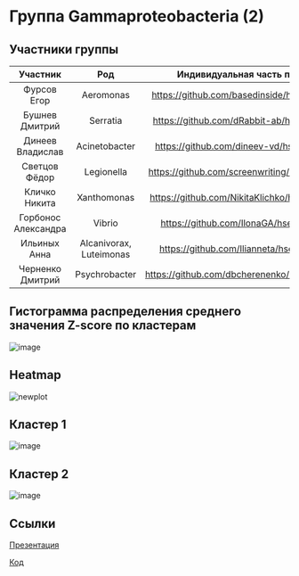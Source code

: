 # Группа Gammaproteobacteria (2)

## Участники группы

| Участник | Род | Индивидуальная часть проекта |
|:----------------:|:---------:|:----------------:|
| Фурсов Егор | Aeromonas | https://github.com/basedinside/hse22_project |
| Бушнев Дмитрий | Serratia | https://github.com/dRabbit-ab/hse22_project |
| Динеев Владислав | Acinetobacter | https://github.com/dineev-vd/hse22_project |
| Светцов Фёдор | Legionella | https://github.com/screenwriting/hse22_project |
| Кличко Никита | Xanthomonas | https://github.com/NikitaKlichko/hse22_project |
| Горбонос Александра  | Vibrio | https://github.com/IlonaGA/hse22_project |
| Ильиных Анна | Alcanivorax, Luteimonas | https://github.com/Ilianneta/hse22_project |
| Черненко Дмитрий | Psychrobacter | https://github.com/dbcherenenko/hse22_progect |

## Гистограмма распределения среднего значения Z-score по кластерам
![image](https://user-images.githubusercontent.com/22128700/173894296-96e84cf0-6165-4591-8864-098f94d88f47.png)

## Heatmap 
![newplot](https://user-images.githubusercontent.com/22128700/173895837-5b3410f3-288b-4f5c-9c69-1ca723045ed7.png)

## Кластер 1
![image](https://user-images.githubusercontent.com/22128700/173896071-0c4d4a6c-a9bc-4599-a8e8-761e0cbcda29.png)

## Кластер 2
![image](https://user-images.githubusercontent.com/22128700/173896117-88328f3f-0546-426c-8d77-1bcdb29d04e1.png)

## Ссылки

[Презентация](https://1drv.ms/p/s!Akc_3jnOmDNXgZoFLKY1qjJEIgtZ3g?e=wVLPOn)

[Код](https://colab.research.google.com/drive/1Hi1icbgKh4wFIR02i_3z_PX_p0ug5yhs?usp=sharing)


